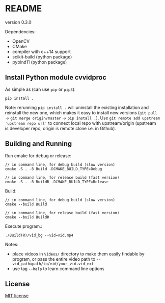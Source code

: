 # README

<!-- must update setup.py version as well -->
version 0.3.0

Dependencies:

- OpenCV
- CMake
- compiler with c++14 support
- scikit-build (python package)
- pybind11 (python package)


## Install Python module cvvidproc

As simple as (can use `pip` or `pip3`):
```
pip install .
```

Note: rerunning `pip install .` will uninstall the existing installation and reinstall the new one, which makes it easy to install new versions (`git pull` -> `git merge origin/master` -> `pip install .`). Use `git remote add upstream 'upstream repo url'` to connect local repo with upstream/origin (upstream is developer repo, origin is remote clone i.e. in Github).


## Building and Running

Run cmake for debug or release:

```
// in command line, for debug build (slow version)
cmake -S . -B Build -DCMAKE_BUILD_TYPE=Debug

// in command line, for release build (fast version)
cmake -S . -B BuildR -DCMAKE_BUILD_TYPE=Release
```

Build:

```
// in command line, for debug build (slow version)
cmake --build Build

// in command line, for release build (fast version)
cmake --build BuildR
```

Execute program.:

```
./Build(R)/vid_bg --vid=vid.mp4
```

Notes:
- place videos in `Videos/` directory to make them easily findable by program, or pass the entire video path to `--vid_path=path/to/vid/your_vid.vid_ext`
- use tag `--help` to learn command line options


## License

[MIT license](https://opensource.org/licenses/MIT)


























